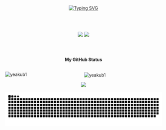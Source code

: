 <br/>
<div align="center"><a href="https://git.io/typing-svg"><img src="https://readme-typing-svg.demolab.com?font=Fira+Code&pause=1000&random=false&width=435&lines=Web+Developer;Front-End+Developer;React+Js+Developer;Mern+Stack+Developer" alt="Typing SVG" /></a></div>
<br/><br/><br/><br/>

<div align="center">
    <img src="https://skillicons.dev/icons?i=html,css,tailwind,bootstrap,react,vite,vue,mui,vscode,figma,git,github" />
    <img src="https://skillicons.dev/icons?i=javascript,typescript,nodejs,express,mongodb,nextjs,redux,firebase,vercel,docker" /><br>
</div>

<br/><br/>

<div align="center">
<b>My GitHub Status</b><br/><br/>
<p><img align="left" src="https://github-readme-stats.vercel.app/api/top-langs?username=yeakub1&show_icons=true&locale=en&layout=compact" alt="yeakub1" /></p>
  
<p>&nbsp;<img align="center" src="https://github-readme-stats.vercel.app/api?username=yeakub1&show_icons=true&locale=en" alt="yeakub1" /></p>

<a href="http://www.github.com/Yeakub1"><img src="https://github-readme-streak-stats.herokuapp.com/?user=Yeakub1&stroke=000000&background=ffffff&ring=0891b2&fire=0891b2&currStreakNum=000000&currStreakLabel=0891b2&sideNums=000000&sideLabels=000000&dates=000000&hide_border=true" /></a>
</div>


<div align="center">
  <img alt="snake eating my contributions" src="https://raw.githubusercontent.com/salesp07/salesp07/output/github-contribution-grid-snake.svg" />
</div>








